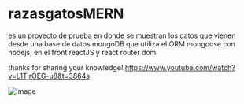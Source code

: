 # razasgatosMERN

es un proyecto de prueba en donde se muestran los datos que vienen desde una base de datos mongoDB que utiliza el ORM mongoose  con nodejs, en el front reactJS y react router dom

thanks for sharing your knowledge! https://www.youtube.com/watch?v=L1TjrOEG-u8&t=3864s

![image](https://user-images.githubusercontent.com/68980933/192926766-a54b8a84-19b1-4f84-9d87-192d4860b6a4.png)
